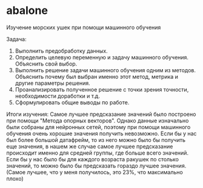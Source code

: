 # abalone
Изучение морских ушек при помощи машинного обучения

Задача:
1.	Выполнить предобработку данных.
2.	Определить целевую переменную и задачу машинного обучения. Объяснить свой выбор.
3.	Выполнить решение задачи машинного обучения одним из методов. Объяснить почему был выбран именно этот метод, метрика и другие параметры решения.
4.	Проанализировать полученное решение с точки зрения точности, необходимости доработки и т.д.
5.	Сформулировать общие выводы по работе.

Итоги изучения:
Самое лучшее предсказание значений было построено при помощи "Метода опорных векторов". Однако данные изначально были собраны для нейронных сетей, поэтому при помощи машинного обучения очень хорошие значения получить невозможно. Если бы у нас был более большой датафрейм, то из него можно было бы получить еще значения, в нашем же случае самое лучшее предсказание происходит именно для средней группы, где больше всего значений. Если бы у нас было бы для каждого возраста ракушек по столько значений, то можно было бы предсказать гораздо лучшее значения. (Самое лучшее, что у меня получилось, это 23%, что максимально плохо)
